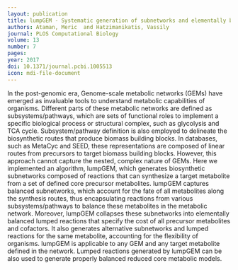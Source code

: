 ```yaml
---
layout: publication
title: lumpGEM - Systematic generation of subnetworks and elementally balanced lumped reactions for the biosynthesis of target metabolites
authors: Ataman, Meric  and Hatzimanikatis, Vassily
journal: PLOS Computational Biology
volume: 13
number: 7
pages: 
year: 2017
doi: 10.1371/journal.pcbi.1005513
icon: mdi-file-document
---
```

In the post-genomic era, Genome-scale metabolic networks (GEMs) have emerged as invaluable tools to understand metabolic capabilities of organisms. Different parts of these metabolic networks are defined as subsystems/pathways, which are sets of functional roles to implement a specific biological process or structural complex, such as glycolysis and TCA cycle. Subsystem/pathway definition is also employed to delineate the biosynthetic routes that produce biomass building blocks. In databases, such as MetaCyc and SEED, these representations are composed of linear routes from precursors to target biomass building blocks. However, this approach cannot capture the nested, complex nature of GEMs. Here we implemented an algorithm, lumpGEM, which generates biosynthetic subnetworks composed of reactions that can synthesize a target metabolite from a set of defined core precursor metabolites. lumpGEM captures balanced subnetworks, which account for the fate of all metabolites along the synthesis routes, thus encapsulating reactions from various subsystems/pathways to balance these metabolites in the metabolic network. Moreover, lumpGEM collapses these subnetworks into elementally balanced lumped reactions that specify the cost of all precursor metabolites and cofactors. It also generates alternative subnetworks and lumped reactions for the same metabolite, accounting for the flexibility of organisms. lumpGEM is applicable to any GEM and any target metabolite defined in the network. Lumped reactions generated by lumpGEM can be also used to generate properly balanced reduced core metabolic models.
